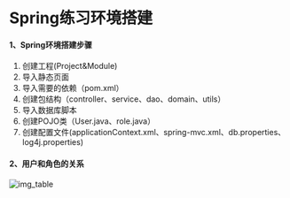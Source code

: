 # Spring练习环境搭建

#### 1、Spring环境搭建步骤

1. 创建工程(Project&Module)
2. 导入静态页面
3. 导入需要的依赖（pom.xml）
4. 创建包结构（controller、service、dao、domain、utils）
5. 导入数据库脚本
6. 创建POJO类（User.java、role.java）
7. 创建配置文件(applicationContext.xml、spring-mvc.xml、db.properties、log4j.properties)

#### 2、用户和角色的关系

![img_table](D:\back_programs\Spring-practice\img_table.png)